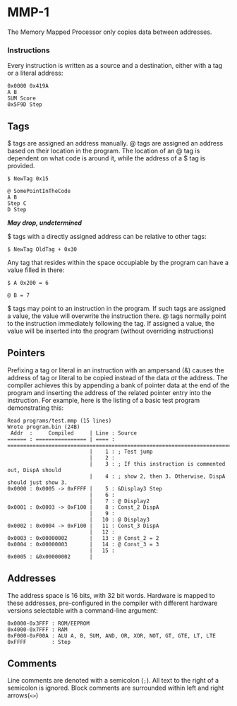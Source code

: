 # MMP-1

The Memory Mapped Processor only copies data between addresses.

### Instructions

Every instruction is written as a source and a destination, either with a tag or a literal address:

```
0x0000 0x419A
A B
SUM Score
0x5F9D Step
```

## Tags

$ tags are assigned an address manually. @ tags are assigned an address based on their location in the program. The location of an @ tag is dependent on what code is around it, while the address of a $ tag is provided.

```
$ NewTag 0x15

@ SomePointInTheCode
A B
Step C
D Step
```

***May drop, undetermined***

$ tags with a directly assigned address can be relative to other tags:

```
$ NewTag OldTag + 0x30
```

Any tag that resides within the space occupiable by the program can have a value filled in there:

```
$ A 0x200 = 6

@ B = 7
```

$ tags may point to an instruction in the program. If such tags are assigned a value, the value will overwrite the instruction there. @ tags normally point to the instruction immediately following the tag. If assigned a value, the value will be inserted into the program (without overriding instructions)

## Pointers

Prefixing a tag or literal in an instruction with an ampersand (&) causes the address of tag or literal to be copied instead of the data *at* the address. The compiler achieves this by appending a bank of pointer data at the end of the program and inserting the address of the related pointer entry into the instruction. For example, here is the listing of a basic test program demonstrating this:

```
Read programs/test.mmp (15 lines)
Wrote program.bin (24B)
 Addr  :     Compiled     | Line : Source
====== : ================ | ==== : ==================================================================================
                          |    1 : ; Test jump
                          |    2 : 
                          |    3 : ; If this instruction is commented out, DispA should
                          |    4 : ; show 2, then 3. Otherwise, DispA should just show 3.
0x0000 : 0x0005 -> 0xFFFF |    5 : &Display3 Step
                          |    6 : 
                          |    7 : @ Display2
0x0001 : 0x0003 -> 0xF100 |    8 : Const_2 DispA
                          |    9 : 
                          |   10 : @ Display3
0x0002 : 0x0004 -> 0xF100 |   11 : Const_3 DispA
                          |   12 : 
0x0003 : 0x00000002       |   13 : @ Const_2 = 2
0x0004 : 0x00000003       |   14 : @ Const_3 = 3
                          |   15 : 
0x0005 : &0x00000002      |

```

## Addresses

The address space is 16 bits, with 32 bit words. Hardware is mapped to these addresses, pre-configured in the compiler with different hardware versions selectable with a command-line argument:
```
0x0000-0x3FFF : ROM/EEPROM
0x4000-0x7FFF : RAM
0xF000-0xF00A : ALU A, B, SUM, AND, OR, XOR, NOT, GT, GTE, LT, LTE
0xFFFF        : Step
```

## Comments

Line comments are denoted with a semicolon (`;`). All text to the right of a semicolon is ignored. Block comments are surrounded within left and right arrows(`<>`)
